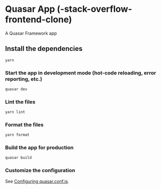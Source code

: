 # Quasar App (-stack-overflow-frontend-clone)

A Quasar Framework app

## Install the dependencies

```bash
yarn
```

### Start the app in development mode (hot-code reloading, error reporting, etc.)

```bash
quasar dev
```

### Lint the files

```bash
yarn lint
```

### Format the files

```bash
yarn format
```

### Build the app for production

```bash
quasar build
```

### Customize the configuration

See [Configuring quasar.conf.js](https://quasar.dev/quasar-cli/quasar-conf-js).
